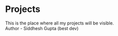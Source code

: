 # Projects
This is the place where all my projects will be visible.
<br>
Author - Siddhesh Gupta (best dev)
